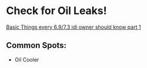 # Check for Oil Leaks!
[Basic Things every 6.9/7.3 idi owner should know part 1](https://youtu.be/chuMsliqRcM)

## Common Spots:
- Oil Cooler
